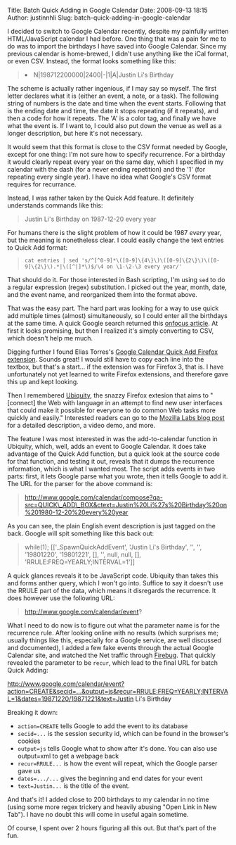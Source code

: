 Title: Batch Quick Adding in Google Calendar
Date: 2008-09-13 18:15
Author: justinnhli
Slug: batch-quick-adding-in-google-calendar

I decided to switch to Google Calendar recently, despite my painfully
written HTML/JavaScript calendar I had before. One thing that was a pain
for me to do was to import the birthdays I have saved into Google
Calendar. Since my previous calendar is home-brewed, I didn't use
anything like the iCal format, or even CSV. Instead, the format looks
something like this:  

> <li>
> N|198712200000|2400|-|1|A|Justin Li's Birthday
>
> </li>
> </code>

The scheme is actually rather ingenious, if I may say so myself. The
first letter declares what it is (either an event, a note, or a task).
The following string of numbers is the date and time when the event
starts. Following that is the ending date and time, the date it stops
repeating (if it repeats), and then a code for how it repeats. The 'A'
is a color tag, and finally we have what the event is. If I want to, I
could also put down the venue as well as a longer description, but here
it's not necessary.

It would seem that this format is close to the CSV format needed by
Google, except for one thing: I'm not sure how to specify recurrence.
For a birthday it would clearly repeat every year on the same day, which
I specified in my calendar with the dash (for a never ending repetition)
and the '1' (for repeating every single year). I have no idea what
Google's CSV format requires for recurrance.

Instead, I was rather taken by the Quick Add feature. It definitely
understands commands like this:  

> Justin Li's Birthday on 1987-12-20 every year
> </p>

For humans there is the slight problem of how it could be 1987 <span
style="font-style:italic;">every</span> year, but the meaning is
nonetheless clear. I could easily change the text entries to Quick Add
format:  

> `cat entries | sed 's/^[^0-9]*\([0-9]\{4\}\)\([0-9]\{2\}\)\([0-9]\{2\}\).*|\([^|]*\)$/\4 on \1-\2-\3 every year/'`
> </p>

That should do it. For those interested in Bash scripting, I'm using
`sed` to do a regular expression (regex) substitution. I picked out the
year, month, date, and the event name, and reorganized them into the
format above.

That was the easy part. The hard part was looking for a way to use quick
add multiple times (almost) simultaneously, so I could enter all the
birthdays at the same time. A quick Google search returned this [onfocus
article](http://www.onfocus.com/2006/04/3799). At first it looks
promising, but then I realized it's simply converting to CSV, which
doesn't help me much.

Digging further I found Elias Torres's [Google Calendar Quick Add
Firefox extension](https://addons.mozilla.org/en-US/firefox/addon/2405).
Sounds great! I would still have to copy each line into the textbox, but
that's a start... if the extension was for Firefox 3, that is. I have
unfortunately not yet learned to write Firefox extensions, and therefore
gave this up and kept looking.

Then I remembered [Ubiquity](https://wiki.mozilla.org/Labs/Ubiquity),
the snazzy Firefox extesion that aims to "[connect] the Web with
language in an attempt to find new user interfaces that could make it
possible for everyone to do common Web tasks more quickly and easily."
Interested readers can go to the [Mozilla Labs blog
post](http://labs.mozilla.com/2008/08/introducing-ubiquity/) for a
detailed description, a video demo, and more.

The feature I was most interested in was the add-to-calendar function in
Ubiquity, which, well, adds an event to Google Calendar. It does take
advantage of the Quick Add function, but a quick look at the source code
for that function, and testing it out, reveals that it dumps the
recurrence information, which is what I wanted most. The script adds
events in two parts: first, it lets Google parse what you wrote, then it
tells Google to add it. The URL for the parser for the above command
is:  

> http://www.google.com/calendar/compose?qa-src=QUICK\_ADD\_BOX&ctext=Justin%20Li%27s%20Birthday%20on%201980-12-20%20every%20year
> </p>

As you can see, the plain English event description is just tagged on
the back. Google will spit something like this back out:  

> while(1); [['\_SpawnQuickAddEvent', 'Justin Li's Birthday', '', '',
> '19801220', '19801221', [], '', null, null, [],
> 'RRULE:FREQ=YEARLY;INTERVAL=1']]
> </p>

A quick glances reveals it to be JavaScript code. Ubiquity than takes
this and forms anther query, which I won't go into. Suffice to say it
doesn't use the RRULE part of the data, which means it disregards the
recurrence. It does however use the following URL:  

> http://www.google.com/calendar/event?
> </p>

What I need to do now is to figure out what the parameter name is for
the recurrence rule. After looking online with no results (which
surprises me; usually things like this, especially for a Google service,
are well discussed and documented), I added a few fake events through
the actual Google Calendar site, and watched the Net traffic through
[Firebug](http://getfirebug.com/). That quickly revealed the parameter
to be `recur`, which lead to the final URL for batch Quick Adding:

http://www.google.com/calendar/event?action=CREATE&secid=...&output=js&recur=RRULE:FREQ=YEARLY;INTERVAL=1&dates=19871220/19871221&text=Justin
Li's Birthday

Breaking it down:

-   `action=CREATE` tells Google to add the event to its database
-   `secid=...` is the session security id, which can be found in the
    browser's cookies
-   `output=js` tells Google what to show after it's done. You can also
    use output=xml to get a webpage back
-   `recur=RRULE...` is how the event will repeat, which the Google
    parser gave us
-   `dates=.../...` gives the beginning and end dates for your event
-   `text=Justin...` is the title of the event.

And that's it! I added close to 200 birthdays to my calendar in no time
(using some more regex trickery and heavily abusing "Open Link in New
Tab"). I have no doubt this will come in useful again sometime.

Of course, I spent over 2 hours figuring all this out. But that's part
of the fun.

